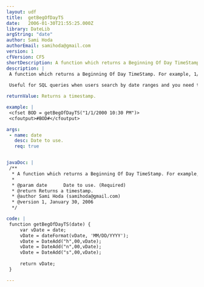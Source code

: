 ```yaml
---
layout: udf
title:  getBegOfDayTS
date:   2006-01-30T21:55:25.000Z
library: DateLib
argString: "date"
author: Sami Hoda
authorEmail: samihoda@gmail.com
version: 1
cfVersion: CF5
shortDescription: A function which returns a Beginning Of Day TimeStamp. For example, 1/1/2000 10&#58;30 PM returns {ts '2000-01-01 00&#58;00&#58;00'}.
description: |
 A function which returns a Beginning Of Day TimeStamp. For example, 1/1/2000 10:30 PM returns {ts '2000-01-01 00:00:00'}.
 
 Useful for SQL queries when users search by date ranges and you need to include all values by the beginning of a certain date period.

returnValue: Returns a timestamp.

example: |
 <cfset BOD = getBegOfDayTS("1/1/2000 10:30 PM")>
 <cfoutput>#BOD#</cfoutput>

args:
 - name: date
   desc: Date to use.
   req: true


javaDoc: |
 /**
  * A function which returns a Beginning Of Day TimeStamp. For example, 1/1/2000 10:30 PM returns {ts '2000-01-01 00:00:00'}.
  * 
  * @param date      Date to use. (Required)
  * @return Returns a timestamp. 
  * @author Sami Hoda (samihoda@gmail.com) 
  * @version 1, January 30, 2006 
  */

code: |
 function getBegOfDayTS(date) {
     var vDate = date;    
     vDate = dateFormat(vDate, 'MM/DD/YYYY');
     vDate = DateAdd("h",00,vDate);
     vDate = DateAdd("n",00,vDate);
     vDate = DateAdd("s",00,vDate);
     
     return vDate;
 }

---
```


